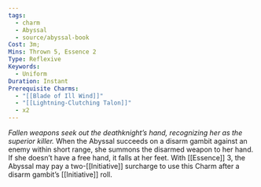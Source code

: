 ```yaml
---
tags:
  - charm
  - Abyssal
  - source/abyssal-book
Cost: 3m;
Mins: Thrown 5, Essence 2
Type: Reflexive
Keywords:
  - Uniform
Duration: Instant
Prerequisite Charms:
  - "[[Blade of Ill Wind]]"
  - "[[Lightning-Clutching Talon]]"
  - x2
---
```

*Fallen weapons seek out the deathknight’s hand, recognizing her as the superior killer.*
When the Abyssal succeeds on a disarm gambit against an enemy within short range, she summons the disarmed weapon to her hand. If she doesn’t have a free hand, it falls at her feet.
With [[Essence]] 3, the Abyssal may pay a two-[[Initiative]] surcharge to use this Charm after a disarm gambit’s [[Initiative]] roll.
